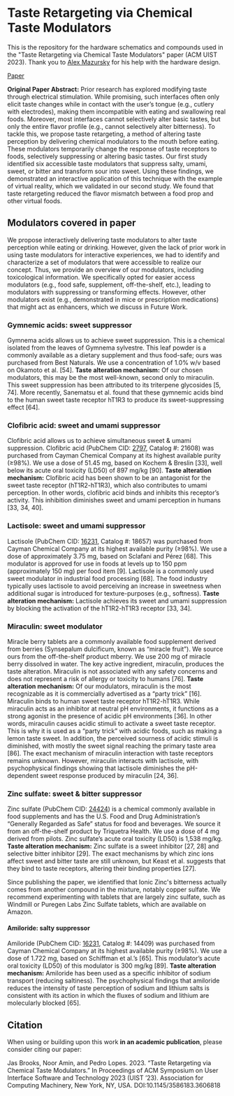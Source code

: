 # Taste Retargeting via Chemical Taste Modulators
This is the repository for the hardware schematics and compounds used in the "Taste Retargeting via Chemical Taste Modulators" paper (ACM UIST 2023). Thank you to [Alex Mazursky](https://www.alexmazursky.com/) for his help with the hardware design.

[Paper](https://lab.plopes.org/published/2023-UIST-TasteRetargeting-AuthorCopy.pdf)

**Original Paper Abstract:** Prior research has explored modifying taste through electrical stimulation. While promising, such interfaces often only elicit taste changes while in contact with the user’s tongue (e.g., cutlery with electrodes), making them incompatible with eating and swallowing real foods. Moreover, most interfaces cannot selectively alter basic tastes, but only the entire flavor profile (e.g., cannot selectively alter bitterness). To tackle this, we propose taste retargeting, a method of altering taste perception by delivering chemical modulators to the mouth before eating. These modulators temporarily change the response of taste receptors to foods, selectively suppressing or altering basic tastes. Our first study identified six accessible taste modulators that suppress salty, umami, sweet, or bitter and transform sour into sweet. Using these findings, we demonstrated an interactive application of this technique with the example of virtual reality, which we validated in our second study. We found that taste retargeting reduced the flavor mismatch between a food prop and other virtual foods.

## Modulators covered in paper
We propose interactively delivering taste modulators to alter taste perception while eating or drinking. However, given the lack of prior work in using taste modulators for interactive experiences, we had to identify and characterize a set of modulators that were accessible to realize our concept. Thus, we provide an overview of our modulators, including toxicological information. We specifically opted for easier access modulators (e.g., food safe, supplement, off-the-shelf, etc.), leading to modulators with suppressing or transforming effects. However, other modulators exist (e.g., demonstrated in mice or prescription medications) that might act as enhancers, which we discuss in Future Work.

### Gymnemic acids: sweet suppressor
Gymnema acids allows us to achieve sweet suppression. This is a chemical isolated from the leaves of Gymnema sylvestre. This leaf powder is a commonly available as a dietary supplement and thus food-safe; ours was purchased from Best Naturals. We use a concentration of 1.0% w/v based on Okamoto et al. [54].
**Taste alteration mechanism:** Of our chosen modulators, this may be the most well-known, second only to miraculin. This sweet suppression has been attributed to its triterpene glycosides [5, 74]. More recently, Sanematsu et al. found that these gymnemic acids bind to the human sweet taste receptor hT1R3 to produce its sweet-suppressing effect [64].

### Clofibric acid: sweet and umami suppressor
Clofibric acid allows us to achieve simultaneous sweet & umami suppression. Clofibric acid (PubChem CID: [2797](https://pubchem.ncbi.nlm.nih.gov/compound/2797), Catalog #: 21608) was purchased from Cayman Chemical Company at its highest available purity (≥98%). We use a dose of 51.45 mg, based on Kochem & Breslin [33], well below its acute oral toxicity (LD50) of 897 mg/kg [90].
**Taste alteration mechanism:** Clofibric acid has been shown to be an antagonist for the sweet taste receptor (hT1R2-hT1R3), which also contributes to umami perception. In other words, clofibric acid binds and inhibits this receptor’s activity. This inhibition diminishes sweet and umami perception in humans [33, 34, 40].

### Lactisole: sweet and umami suppressor
Lactisole (PubChem CID: [16231](https://pubchem.ncbi.nlm.nih.gov/compound/16231), Catalog #: 18657) was purchased from Cayman Chemical Company at its highest available purity (≥98%). We use a dose of approximately 3.75 mg, based on Sclafani and Pérez [68]. This modulator is approved for use in foods at levels up to 150 ppm (approximately 150 mg) per food item [9]. Lactisole is a commonly used sweet modulator in industrial food processing [68]. The food industry typically uses lactisole to avoid perceiving an increase in sweetness when additional sugar is introduced for texture-purposes (e.g., softness).
**Taste alteration mechanism:** Lactisole achieves its sweet and umami suppression by blocking the activation of the hT1R2-hT1R3 receptor [33, 34].

### Miraculin: sweet modulator
Miracle berry tablets are a commonly available food supplement derived from berries (Synsepalum dulcificum, known as “miracle fruit”). We source ours from the off-the-shelf product mberry. We use 200 mg of miracle berry dissolved in water. The key active ingredient, miraculin, produces the taste alteration. Miraculin is not associated with any safety concerns and does not represent a risk of allergy or toxicity to humans [76].
**Taste alteration mechanism:** Of our modulators, miraculin is the most recognizable as it is commercially advertised as a “party trick” [16]. Miraculin binds to human sweet taste receptor hT1R2-hT1R3. While miraculin acts as an inhibitor at neutral pH environments, it functions as a strong agonist in the presence of acidic pH environments [36]. In other words, miraculin causes acidic stimuli to activate a sweet taste receptor. This is why it is used as a “party trick” with acidic foods, such as making a lemon taste sweet. In addition, the perceived sourness of acidic stimuli is diminished, with mostly the sweet signal reaching the primary taste area [86]. The exact mechanism of miraculin interaction with taste receptors remains unknown. However, miraculin interacts with lactisole, with psychophysical findings showing that lactisole diminishes the pH-dependent sweet response produced by miraculin [24, 36].

### Zinc sulfate: sweet & bitter suppressor
Zinc sulfate (PubChem CID: [24424](https://pubchem.ncbi.nlm.nih.gov/compound/24424)) is a chemical commonly available in food supplements and has the U.S. Food and Drug Administration’s “Generally Regarded as Safe” status for food and beverages. We source it from an off-the-shelf product by Triquetra Health. We use a dose of 4 mg derived from pilots. Zinc sulfate’s acute oral toxicity (LD50) is 1,538 mg/kg.
**Taste alteration mechanism:** Zinc sulfate is a sweet inhibitor [27, 28] and selective bitter inhibitor [29]. The exact mechanisms by which zinc ions affect sweet and bitter taste are still unknown, but Keast et al. suggests that they bind to taste receptors, altering their binding properties [27].

Since publishing the paper, we identified that Ionic Zinc's bitterness actually comes from another compound in the mixture, notably copper sulfate. We recommend experimenting with tablets that are largely zinc sulfate, such as Windmill or Puregen Labs Zinc Sulfate tablets, which are available on Amazon.

#### Amiloride: salty suppressor
Amiloride (PubChem CID: [16231](https://pubchem.ncbi.nlm.nih.gov/compound/16231), Catalog #: 14409) was purchased from Cayman Chemical Company at its highest available purity (≥98%). We use a dose of 1.722 mg, based on Schiffman et al.’s [65]. This modulator’s acute oral toxicity (LD50) of this modulator is 300 mg/kg [89].
**Taste alteration mechanism:** Amiloride has been used as a specific inhibitor of sodium transport (reducing saltiness). The psychophysical findings that amiloride reduces the intensity of taste perception of sodium and lithium salts is consistent with its action in which the fluxes of sodium and lithium are molecularly blocked [65].


## Citation
When using or building upon this work **in an academic publication**, please consider citing our paper:

Jas Brooks, Noor Amin, and Pedro Lopes. 2023. “Taste Retargeting via Chemical Taste Modulators.” In Proceedings of ACM Symposium on User Interface Software and Technology 2023 (UIST ’23). Association for Computing Machinery, New York, NY, USA. DOI:10.1145/3586183.3606818
